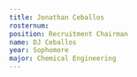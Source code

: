 ```yaml
---
title: Jonathan Ceballos
rosternum:
position: Recruitment Chairman
name: DJ Ceballos
year: Sophomore
major: Chemical Engineering
---
```

